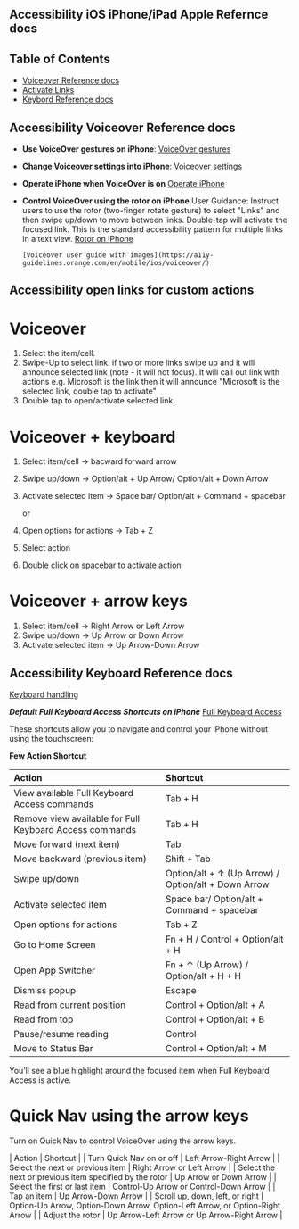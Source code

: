## Accessibility iOS iPhone/iPad Apple Refernce docs
## Table of Contents
* [Voiceover Reference docs](#accessibility-Voiceover-reference-docs)
* [Activate Links](#accessibility-open-links-for-custom-actions)
* [Keybord Reference docs](#accessibility-keyboard-reference-docs)

## Accessibility Voiceover Reference docs
* **Use VoiceOver gestures on iPhone**:
[VoiceOver gestures](https://support.apple.com/en-in/guide/iphone/iph3e2e2281/26/ios/26)

* **Change Voiceover settings into iPhone**:
[Voiceover settings](https://support.apple.com/en-in/guide/iphone/iphfa3d32c50/26/ios/26)

* **Operate iPhone when VoiceOver is on**
[Operate iPhone](https://support.apple.com/en-in/guide/iphone/iph3e2e2329/26/ios/26)

* **Control VoiceOver using the rotor on iPhone**
User Guidance: Instruct users to use the rotor (two-finger rotate gesture) to select "Links" and then swipe up/down to move between links. Double-tap will activate the focused link. This is the standard accessibility pattern for multiple links in a text view.
      [Rotor on iPhone](https://support.apple.com/en-in/guide/iphone/iph3e2e3a6d/26/ios/26)

      [Voiceover user guide with images](https://a11y-guidelines.orange.com/en/mobile/ios/voiceover/)

## Accessibility open links for custom actions

# Voiceover
1. Select the item/cell.
2. Swipe-Up to select link.
   if two or more links swipe up and it will announce selected link (note - it will not focus). It will call out link       with actions e.g. Microsoft is the link then it will announce "Microsoft is the selected link, double tap to activate"
3. Double tap to open/activate selected link.

# Voiceover + keyboard
1. Select item/cell -> bacward forward arrow
2. Swipe up/down -> 	Option/alt + Up Arrow/ Option/alt + Down Arrow
3. Activate selected item -> 	Space bar/ Option/alt + Command + spacebar

   or
   
2. Open options for actions -> 	Tab + Z
3. Select action
4. Double click on spacebar to activate action

# Voiceover + arrow keys
1. Select item/cell -> Right Arrow or Left Arrow
2. Swipe up/down -> 	Up Arrow or Down Arrow
3. Activate selected item -> 	Up Arrow-Down Arrow

## Accessibility Keyboard Reference docs

[Keyboard handling](https://support.apple.com/en-in/guide/iphone/iph6c494dc6/26/ios/26)

***Default Full Keyboard Access Shortcuts on iPhone***
[Full Keyboard Access](https://support.apple.com/en-in/guide/iphone/ipha4375873f/ios)

These shortcuts allow you to navigate and control your iPhone without using the touchscreen:

**Few Action	Shortcut**

| Action       | Shortcut              | 
|:-----------|:------------------|
| View available Full Keyboard Access commands | 	Tab + H | 
| Remove view available for Full Keyboard Access commands | 	Tab + H | 
| Move forward (next item) | 	Tab | 
| Move backward (previous item) | 	Shift + Tab | 
| Swipe up/down |	Option/alt + ↑ (Up Arrow) / Option/alt + Down Arrow |
| Activate selected item | 	Space bar/ Option/alt + Command + spacebar | 
| Open options for actions | 	Tab + Z | 
| Go to Home Screen | 	Fn + H / Control + Option/alt + H | 
| Open App Switcher | 	Fn + ↑ (Up Arrow) / Option/alt + H + H | 
| Dismiss popup |	Escape |
| Read from current position |	Control + Option/alt + A |
| Read from top |	Control + Option/alt + B |
| Pause/resume reading |	Control |
| Move to Status Bar |	Control + Option/alt + M |

You’ll see a blue highlight around the focused item when Full Keyboard Access is active.

# Quick Nav using the arrow keys
Turn on Quick Nav to control VoiceOver using the arrow keys.

| Action       | Shortcut              | 
| Turn Quick Nav on or off | Left Arrow-Right Arrow |
| Select the next or previous item | Right Arrow or Left Arrow |
| Select the next or previous item specified by the rotor | Up Arrow or Down Arrow |
| Select the first or last item | Control-Up Arrow or Control-Down Arrow  |
| Tap an item | Up Arrow-Down Arrow  |
| Scroll up, down, left, or right | Option-Up Arrow, Option-Down Arrow, Option-Left Arrow, or Option-Right Arrow |
| Adjust the rotor | Up Arrow-Left Arrow or Up Arrow-Right Arrow |




